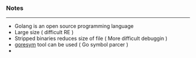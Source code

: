 ### Notes

---

- Golang is an open source programming language
- Large size ( difficult RE )
- Stripped binaries reduces size of file ( More difficult debuggin )
- [goresym](https://github.com/mandiant/GoReSym) tool can be used ( Go symbol parcer )
- 
